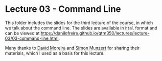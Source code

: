 # Lecture 03 - Command Line

This folder includes the slides for the third lecture of the course, in which we talk about the command line. The slides are available in `html` format and can be viewed at <https://danilofreire.github.io/qtm350/lectures/lecture-03/03-command-line.html>.

Many thanks to [David Moreira](https://davi-moreira.github.io) and [Simon Munzert](https://github.com/intro-to-data-science-21/lectures/tree/main) for sharing their materials, which I used as a basis for this lecture.
